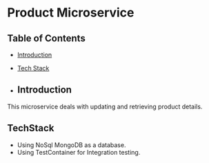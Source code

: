 # Product Microservice


## Table of Contents

- [Introduction](#introduction)
- [Tech Stack](#TechStack)

- ## Introduction

This microservice deals with updating and retrieving product details.

## TechStack


- Using NoSql MongoDB as a database.
- Using TestContainer for Integration testing.

